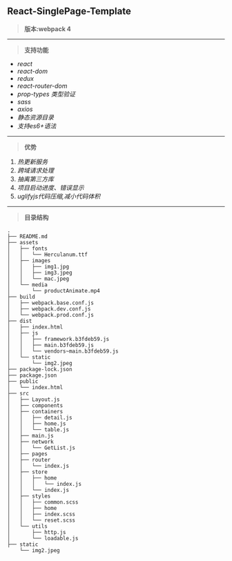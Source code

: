 **React-SinglePage-Template**
---------------------------

> **版本:webpack 4**

----------


> **支持功能**

 - *react*
 - *react-dom*
 - *redux*
 - *react-router-dom*
 - *prop-types 类型验证*
 - *sass*
 - *axios*
 - *静态资源目录*
 - *支持es6+语法*

----------

> **优势**

  1. *热更新服务*
  2. *跨域请求处理*
  3. *抽离第三方库*
  4. *项目启动进度、错误显示*
  4. *uglifyjs代码压缩,减小代码体积*

----------

> **目录结构**
```
.
├── README.md
├── assets
│   ├── fonts
│   │   └── Herculanum.ttf
│   ├── images
│   │   ├── img1.jpg
│   │   ├── img3.jpeg
│   │   └── mac.jpeg
│   └── media
│       └── productAnimate.mp4
├── build
│   ├── webpack.base.conf.js
│   ├── webpack.dev.conf.js
│   └── webpack.prod.conf.js
├── dist
│   ├── index.html
│   ├── js
│   │   ├── framework.b3fdeb59.js
│   │   ├── main.b3fdeb59.js
│   │   └── vendors~main.b3fdeb59.js
│   └── static
│       └── img2.jpeg
├── package-lock.json
├── package.json
├── public
│   └── index.html
├── src
│   ├── Layout.js
│   ├── components
│   ├── containers
│   │   ├── detail.js
│   │   ├── home.js
│   │   └── table.js
│   ├── main.js
│   ├── network
│   │   └── GetList.js
│   ├── pages
│   ├── router
│   │   └── index.js
│   ├── store
│   │   ├── home
│   │   │   └── index.js
│   │   └── index.js
│   ├── styles
│   │   ├── common.scss
│   │   ├── home
│   │   ├── index.scss
│   │   └── reset.scss
│   └── utils
│       ├── http.js
│       └── loadable.js
├── static
    └── img2.jpeg

```

